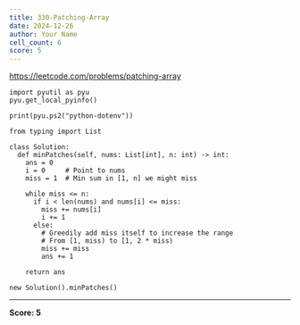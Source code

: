 ```yaml
---
title: 330-Patching-Array
date: 2024-12-26
author: Your Name
cell_count: 6
score: 5
---
```


https://leetcode.com/problems/patching-array


```
import pyutil as pyu
pyu.get_local_pyinfo()
```


```
print(pyu.ps2("python-dotenv"))
```


```
from typing import List
```


```
class Solution:
  def minPatches(self, nums: List[int], n: int) -> int:
    ans = 0
    i = 0     # Point to nums
    miss = 1  # Min sum in [1, n] we might miss

    while miss <= n:
      if i < len(nums) and nums[i] <= miss:
        miss += nums[i]
        i += 1
      else:
        # Greedily add miss itself to increase the range
        # From [1, miss) to [1, 2 * miss)
        miss += miss
        ans += 1

    return ans
```


```
new Solution().minPatches()
```


---
**Score: 5**